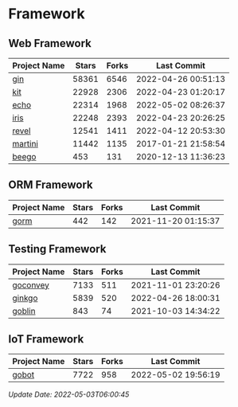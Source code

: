 # Framework

## Web Framework
| Project Name | Stars | Forks | Last Commit |
| ------------ | ----- | ----- | ----------- |
| [gin](https://github.com/gin-gonic/gin) | 58361 | 6546 | 2022-04-26 00:51:13 |
| [kit](https://github.com/go-kit/kit) | 22928 | 2306 | 2022-04-23 01:20:17 |
| [echo](https://github.com/labstack/echo) | 22314 | 1968 | 2022-05-02 08:26:37 |
| [iris](https://github.com/kataras/iris) | 22248 | 2393 | 2022-04-23 20:26:25 |
| [revel](https://github.com/revel/revel) | 12541 | 1411 | 2022-04-12 20:53:30 |
| [martini](https://github.com/go-martini/martini) | 11442 | 1135 | 2017-01-21 21:58:54 |
| [beego](https://github.com/astaxie/beego) | 453 | 131 | 2020-12-13 11:36:23 |

## ORM Framework
| Project Name | Stars | Forks | Last Commit |
| ------------ | ----- | ----- | ----------- |
| [gorm](https://github.com/jinzhu/gorm) | 442 | 142 | 2021-11-20 01:15:37 |

## Testing Framework
| Project Name | Stars | Forks | Last Commit |
| ------------ | ----- | ----- | ----------- |
| [goconvey](https://github.com/smartystreets/goconvey) | 7133 | 511 | 2021-11-01 23:20:26 |
| [ginkgo](https://github.com/onsi/ginkgo) | 5839 | 520 | 2022-04-26 18:00:31 |
| [goblin](https://github.com/franela/goblin) | 843 | 74 | 2021-10-03 14:34:22 |

## IoT Framework
| Project Name | Stars | Forks | Last Commit |
| ------------ | ----- | ----- | ----------- |
| [gobot](https://github.com/hybridgroup/gobot) | 7722 | 958 | 2022-05-02 19:56:19 |

*Update Date: 2022-05-03T06:00:45*